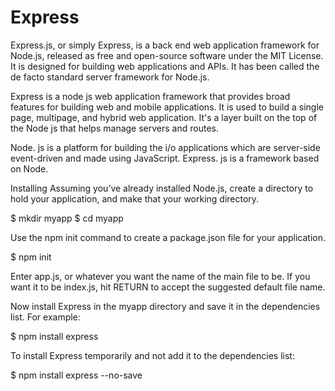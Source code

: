 # Express

Express.js, or simply Express, is a back end web application framework for Node.js, 
released as free and open-source software under the MIT License. It is designed for 
building web applications and APIs. It has been called the de facto standard server framework for Node.js.

Express is a node js web application framework that provides broad features for building web and mobile applications.
It is used to build a single page, multipage, and hybrid web application. It's a layer built on the top of the Node js that helps manage servers and routes.

Node. js is a platform for building the i/o applications which are server-side event-driven and made using JavaScript. Express. js is a framework based on Node.

Installing
Assuming you’ve already installed Node.js, create a directory to hold your application, and make that your working directory.

$ mkdir myapp
$ cd myapp

Use the npm init command to create a package.json file for your application. 

$ npm init

Enter app.js, or whatever you want the name of the main file to be. If you want it to be index.js, hit RETURN to accept the suggested default file name.

Now install Express in the myapp directory and save it in the dependencies list. For example:

$ npm install express

To install Express temporarily and not add it to the dependencies list:

$ npm install express --no-save
